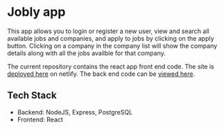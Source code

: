 # Jobly app
This app allows you to login or register a new user, view and search all available jobs and companies, and apply to jobs by clicking on the apply button. Clicking on a company in the company list will show the company details along with all the jobs availble for that company.

The current repository contains the react app front end code.
The site is [deployed here](https://happy-kare-3fad23.netlify.app/) on netlify.
The back end code can be [viewed here](https://github.com/jasparvb/express-jobly).

## Tech Stack
- Backend: NodeJS, Express, PostgreSQL
- Frontend: React